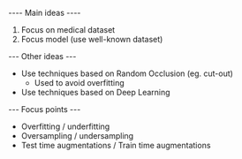 ---- Main ideas ---- 

1. Focus on medical dataset 
2. Focus model (use well-known dataset)


--- Other ideas ---
- Use techniques based on Random Occlusion (eg. cut-out)
    - Used to avoid overfitting 
- Use techniques based on Deep Learning 


--- Focus points --- 

- Overfitting / underfitting 
- Oversampling / undersampling 
- Test time augmentations / Train time augmentations